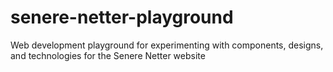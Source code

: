 # senere-netter-playground
Web development playground for experimenting with components, designs, and technologies for the Senere Netter website

